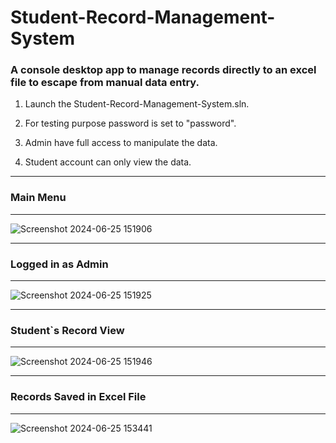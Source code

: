 # Student-Record-Management-System
### A console desktop app to manage records directly to an excel file to escape from manual data entry.

1. Launch the Student-Record-Management-System.sln.

2. For testing purpose password is set to "password".

3. Admin have full access to manipulate the data.

4. Student account can only view the data.


-------------
### Main Menu
-------------

![Screenshot 2024-06-25 151906](https://github.com/sunnysushil03/Student-Record-Management-System/assets/83757407/7ec6f2dd-f6e7-4dce-b3d3-e928b9ba8a97)


----------------------
### Logged in as Admin
----------------------

![Screenshot 2024-06-25 151925](https://github.com/sunnysushil03/Student-Record-Management-System/assets/83757407/0e1f588a-0058-400b-9c9a-b95585f0b257)


--------------------------
### Student`s Record View
--------------------------

![Screenshot 2024-06-25 151946](https://github.com/sunnysushil03/Student-Record-Management-System/assets/83757407/fe6081ed-677b-4ba1-a75e-bcae32e7da3d)


-------------------------------
### Records Saved in Excel File

-------------------------------
![Screenshot 2024-06-25 153441](https://github.com/sunnysushil03/Student-Record-Management-System/assets/83757407/dc64aa76-9c93-419c-98a6-5eb026078804)
